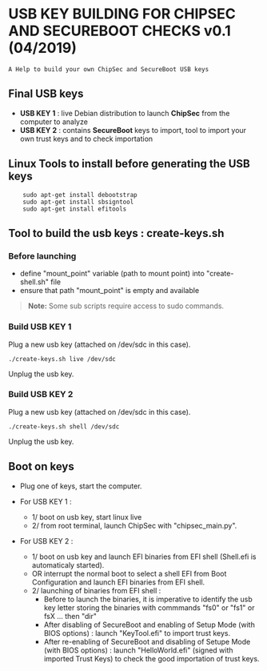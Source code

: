 # USB KEY BUILDING FOR CHIPSEC AND SECUREBOOT CHECKS  v0.1 (04/2019)
```
A Help to build your own ChipSec and SecureBoot USB keys
```


## Final USB keys
   - **USB KEY 1** : live Debian distribution to launch **ChipSec** from the computer to analyze
   - **USB KEY 2** : contains **SecureBoot** keys to import, tool to import your own trust keys and to check importation

## Linux Tools to install before generating the USB keys
~~~
	sudo apt-get install debootstrap
	sudo apt-get install sbsigntool
	sudo apt-get install efitools
~~~

## Tool to build the usb keys : create-keys.sh
### Before launching 
   - define "mount_point" variable (path to mount point) into "create-shell.sh" file
   - ensure that path "mount_point" is empty and available

> **Note:**
Some sub scripts require access to sudo commands.
>

### Build USB KEY 1
Plug a new usb key (attached on /dev/sdc in this case).

~~~
./create-keys.sh live /dev/sdc
~~~

Unplug the usb key.


### Build USB KEY 2
Plug a new usb key (attached on /dev/sdc in this case).

~~~
./create-keys.sh shell /dev/sdc
~~~

Unplug the usb key.

## Boot on keys
   - Plug one of keys, start the computer.
   
   - For USB KEY 1 : 
      - 1/ boot on usb key, start linux live
      - 2/ from root terminal, launch ChipSec with "chipsec_main.py".

   - For USB KEY 2 :
      - 1/ boot on usb key and launch EFI binaries from EFI shell (Shell.efi is automaticaly started).
      - OR interrupt the normal boot to select a shell EFI from Boot Configuration and launch EFI binaries from EFI shell.
      - 2/ launching of binaries from EFI shell :
      	 - Before to launch the binaries, it is imperative to identify the usb key letter storing the binaries with commmands "fs0" or "fs1" or fsX ... then "dir"
         - After disabling of SecureBoot and enabling of Setup Mode (with BIOS options) : launch "KeyTool.efi" to import trust keys.
         - After re-enabling of SecureBoot and disabling of Setupe Mode (with BIOS options) : launch "HelloWorld.efi" (signed with imported Trust Keys) to check the good importation of trust keys.